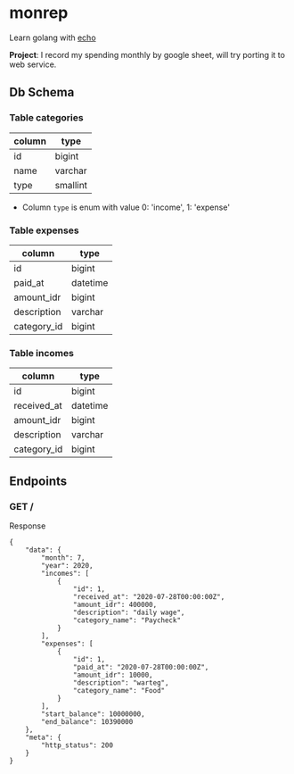 # monrep

Learn golang with [echo](https://github.com/labstack/echo)

**Project**: I record my spending monthly by google sheet, will try porting it to web service.

## Db Schema

### Table categories

| column | type     |
|--------|----------|
| id     | bigint   |
| name   | varchar  |
| type   | smallint |

- Column `type` is enum with value 0: 'income', 1: 'expense'

### Table expenses

| column      | type     |
|-------------|----------|
| id          | bigint   |
| paid_at     | datetime |
| amount_idr  | bigint   |
| description | varchar  |
| category_id | bigint   |

### Table incomes

| column      | type     |
|-------------|----------|
| id          | bigint   |
| received_at | datetime |
| amount_idr  | bigint   |
| description | varchar  |
| category_id | bigint   |

## Endpoints

### GET /

Response
```
{
    "data": {
        "month": 7,
        "year": 2020,
        "incomes": [
            {
                "id": 1,
                "received_at": "2020-07-28T00:00:00Z",
                "amount_idr": 400000,
                "description": "daily wage",
                "category_name": "Paycheck"
            }
        ],
        "expenses": [
            {
                "id": 1,
                "paid_at": "2020-07-28T00:00:00Z",
                "amount_idr": 10000,
                "description": "warteg",
                "category_name": "Food"
            }
        ],
        "start_balance": 10000000,
        "end_balance": 10390000
    },
    "meta": {
        "http_status": 200
    }
}
```
